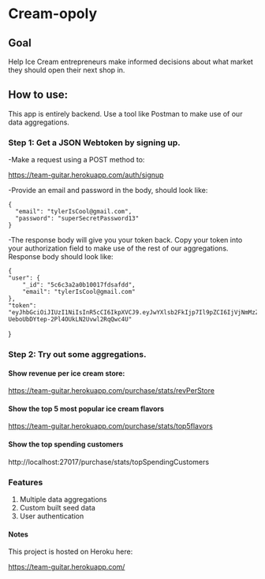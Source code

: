 # Cream-opoly

## Goal
Help Ice Cream entrepreneurs make informed decisions about what market they should open their next shop in. 


## How to use:
This app is entirely backend. Use a tool like Postman to make use of our data aggregations.

### Step 1: Get a JSON Webtoken by signing up.

-Make a request using a POST method to:

  https://team-guitar.herokuapp.com/auth/signup


-Provide an email and password in the body, should look like:

    {
      "email": "tylerIsCool@gmail.com",
      "password": "superSecretPassword13"
    }

-The response body will give you your token back. Copy your token into your authorization field to make use of the rest of our aggregations. Response body should look like:

    {
    "user": {
        "_id": "5c6c3a2a0b10017fdsafdd",
        "email": "tylerIsCool@gmail.com"
    },
    "token":               "eyJhbGciOiJIUzI1NiIsInR5cCI6IkpXVCJ9.eyJwYXlsb2FkIjp7Il9pZCI6IjVjNmMzZTBiYTJhMGIxMDAxN2FjMmQyZCIsImVtYWlsIjoidHlsZXIxMkB0ZXN0LmNvbSJ9LCJpYXQiOjE1NTA1OTc2NDQsImV4cCI6MTU1MDYwMTI0NH0.Cbh5JFKP-UeboUbDYtep-2Pl4OUkLN2Uvwl2RqQwc4U"
   }

### Step 2: Try out some aggregations.

#### Show revenue per ice cream store:

https://team-guitar.herokuapp.com/purchase/stats/revPerStore

#### Show the top 5 most popular ice cream flavors

https://team-guitar.herokuapp.com/purchase/stats/top5flavors

#### Show the top spending customers

http://localhost:27017/purchase/stats/topSpendingCustomers


### Features
1. Multiple data aggregations
1. Custom built seed data
1. User authentication


#### Notes
This project is hosted on Heroku here:

  https://team-guitar.herokuapp.com/
  
